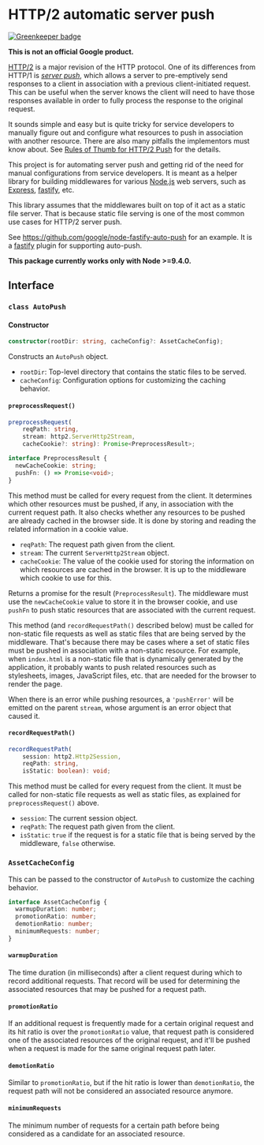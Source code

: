 # HTTP/2 automatic server push

[![Greenkeeper badge](https://badges.greenkeeper.io/google/node-h2-auto-push.svg)](https://greenkeeper.io/)

**This is not an official Google product.**

[HTTP/2](https://tools.ietf.org/html/rfc7540) is a major revision of the HTTP
protocol. One of its differences from HTTP/1 is [*server
push*](https://tools.ietf.org/html/rfc7540#section-8.2), which allows a
server to pre-emptively send responses to a client in association with a
previous client-initiated request. This can be useful when the server knows
the client will need to have those responses available in order to fully
process the response to the original request.

It sounds simple and easy but is quite tricky for service developers to
manually figure out and configure what resources to push in association with
another resource. There are also many pitfalls the implementors must know
about. See [Rules of Thumb for HTTP/2
Push](https://docs.google.com/document/d/1K0NykTXBbbbTlv60t5MyJvXjqKGsCVNYHyLEXIxYMv0/edit?usp=sharing)
for the details.

This project is for automating server push and getting rid of the need for
manual configurations from service developers. It is meant as a helper
library for building middlewares for various [Node.js](https://nodejs.org)
web servers, such as [Express](http://expressjs.com/),
[fastify](https://www.fastify.io/), etc.

This library assumes that the middlewares built on top of it act as a static
file server. That is because static file serving is one of the most common
use cases for HTTP/2 server push.

See https://github.com/google/node-fastify-auto-push for an example. It is a
[fastify](https://www.fastify.io/) plugin for supporting auto-push.

**This package currently works only with Node >=9.4.0.**

## Interface

### `class AutoPush`

#### Constructor

```typescript
constructor(rootDir: string, cacheConfig?: AssetCacheConfig);
```

Constructs an `AutoPush` object.

*   `rootDir`: Top-level directory that contains the static files to be served.
*   `cacheConfig`: Configuration options for customizing the caching behavior.

#### `preprocessRequest()`

```typescript
preprocessRequest(
    reqPath: string,
    stream: http2.ServerHttp2Stream,
    cacheCookie?: string): Promise<PreprocessResult>;

interface PreprocessResult {
  newCacheCookie: string;
  pushFn: () => Promise<void>;
}
```

This method must be called for every request from the client. It determines
which other resources must be pushed, if any, in association with the current
request path. It also checks whether any resources to be pushed are already
cached in the browser side. It is done by storing and reading the related
information in a cookie value.

*   `reqPath`: The request path given from the client.
*   `stream`: The current `ServerHttp2Stream` object.
*   `cacheCookie`: The value of the cookie used for storing the information on
    which resources are cached in the browser. It is up to the middleware
    which cookie to use for this.

Returns a promise for the result (`PreprocessResult`). The middleware must
use the `newCacheCookie` value to store it in the browser cookie, and use
`pushFn` to push static resources that are associated with the current
request.

This method (and `recordRequestPath()` described below) must be called for
non-static file requests as well as static files that are being served by the
middleware. That's because there may be cases where a set of static files
must be pushed in association with a non-static resource. For example, when
`index.html` is a non-static file that is dynamically generated by the
application, it probably wants to push related resources such as stylesheets,
images, JavaScript files, etc. that are needed for the browser to render the
page.

When there is an error while pushing resources, a `'pushError'` will be
emitted on the parent `stream`, whose argument is an error object that caused
it.

#### `recordRequestPath()`

```typescript
recordRequestPath(
    session: http2.Http2Session,
    reqPath: string,
    isStatic: boolean): void;
```

This method must be called for every request from the client. It must be
called for non-static file requests as well as static files, as explained for
`preprocessRequest()` above.

*   `session`: The current session object.
*   `reqPath`: The request path given from the client.
*   `isStatic`: `true` if the request is for a static file that is being served
    by the middleware, `false` otherwise.

### `AssetCacheConfig`

This can be passed to the constructor of `AutoPush` to customize the caching
behavior.

```typescript
interface AssetCacheConfig {
  warmupDuration: number;
  promotionRatio: number;
  demotionRatio: number;
  minimumRequests: number;
}
```

#### `warmupDuration`

The time duration (in milliseconds) after a client request during which to
record additional requests. That record will be used for determining the
associated resources that may be pushed for a request path.

#### `promotionRatio`

If an additional request is frequently made for a certain original request
and its hit ratio is over the `promotionRatio` value, that request path is
considered one of the associated resources of the original request, and it'll
be pushed when a request is made for the same original request path later.

#### `demotionRatio`

Similar to `promotionRatio`, but if the hit ratio is lower than
`demotionRatio`, the request path will not be considered an associated
resource anymore.

#### `minimumRequests`

The minimum number of requests for a certain path before being considered as
a candidate for an associated resource.
